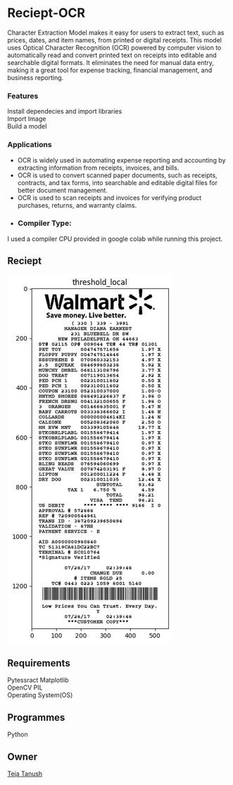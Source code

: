 # Reciept-OCR
Character Extraction Model makes it easy for users to extract text, such as prices, dates, and item names, from printed or digital receipts. This model uses Optical Character Recognition (OCR) powered by computer vision to automatically read and convert printed text on receipts into editable and searchable digital formats. It eliminates the need for manual data entry, making it a great tool for expense tracking, financial management, and business reporting.
### Features
Install dependecies and import libraries                                                                                                                                                                                        
Import Image                                                                                                                                                                                                                    
Build a model                                                                                                                                                                                                                   
### Applications
* OCR is widely used in automating expense reporting and accounting by extracting information from receipts, invoices, and bills.
* OCR is used to convert scanned paper documents, such as receipts, contracts, and tax forms, into searchable and editable digital files for better document management.
* OCR is used to scan receipts and invoices for verifying product purchases, returns, and warranty claims.
*  ### Compiler Type:  
I used a compiler CPU provided in google colab while running this project.
## Reciept
![Reciept](https://github.com/tejatanush/Reciept-OCR/blob/main/Reciept.png)
## Requirements  
Pytessract 
Matplotlib                                                                                                                                                                                                                                                                                                                                                                                                                  
OpenCV
PIL                                                                                                                                                                                                                         
Operating System(OS)
## Programmes  
Python  
## Owner  
[Teja Tanush](https://github.com/tejatanush) 
